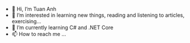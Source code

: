 - 👋 Hi, I’m Tuan Anh
- 👀 I’m interested in learning new things, reading and listening to articles, exercising...
- 🌱 I’m currently learning C# and .NET Core
- 📫 How to reach me ...

<!---
tuananhkl/tuananhkl is a ✨ special ✨ repository because its `README.md` (this file) appears on your GitHub profile.
You can click the Preview link to take a look at your changes.
--->
